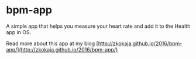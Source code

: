 # bpm-app

A simple app that helps you measure your heart rate and add it to the Health app
in OS.

Read more about this app at my blog
[http://zkokaja.github.io/2016/bpm-app/](http://zkokaja.github.io/2016/bpm-app/)
